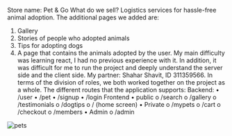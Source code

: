 Store name: Pet & Go
 What do we sell? Logistics services for hassle-free animal adoption. 
The additional pages we added are: 
1. Gallery 
2. Stories of people who adopted animals 
3. Tips for adopting dogs 
4. A page that contains the animals adopted by the user. 
My main difficulty was learning react, I had no previous experience with it. In addition, it was difficult for me to run the project and deeply understand the server side and the client side. My partner: Shahar Shavit, ID 311359566.
In terms of the division of roles, we both worked together on the project as a whole. The different routes that the application supports:
Backend:
•	/user
•	/pet
•	/signup
•	/login
Frontend
•	public
o	/search
o	/gallery
o	/testimonials
o	/dogtips
o	/  (home screen)
•	Private
o	/mypets
o	/cart
o	/checkout
o	/members
•	Admin
o	/admin

![pets](https://github.com/Ohr-S/pet-adoption-website/assets/73228323/7457535e-f058-4a9f-9a97-6f9eaeaf678e)
